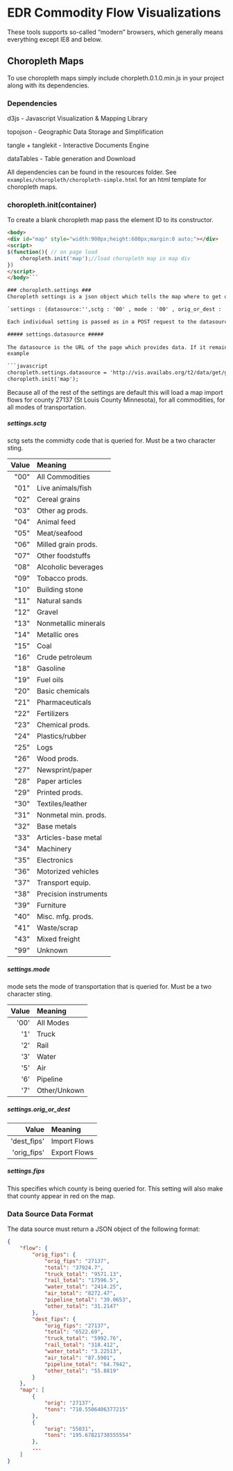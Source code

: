 EDR Commodity Flow Visualizations
=================================
These tools supports so-called “modern” browsers, which generally means everything except IE8 and below.

Choropleth Maps
----------------
To use choropleth maps simply include chorpleth.0.1.0.min.js in your project along with its dependencies.

### Dependencies ###
d3js - Javascript Visualization & Mapping Library

topojson - Geographic Data Storage and Simplification

tangle + tanglekit - Interactive Documents Engine

dataTables - Table generation and Download

All dependencies can be found in the resources folder.
See `examples/choropleth/choropleth-simple.html` for an html template for choropleth maps.

### choropleth.init(container) ###

To create a blank choropleth map pass the element ID to its constructor.

```html
<body>
<div id="map" style="width:900px;height:600px;margin:0 auto;"></div>
<script>
$(function(){ // on page load
	choropleth.init('map');//load choropleth map in map div
})
</script>
</body>```

### choropleth.settings ###
Choropleth settings is a json object which tells the map where to get data. The default values are :

`settings : {datasource:'',sctg : '00' , mode : '00' , orig_or_dest : 'dest_fips' , fips : '27137'}`

Each individual setting is passed as in a POST request to the datasource url to specify what data it should return.See `data/get/getCountytoNation.php' to see how its parsed.

##### settings.datasource #####
 
The datasource is the URL of the page which provides data. If it remains unset the map will load blank. 
example

```javascript
choropleth.settings.datasource = 'http://vis.availabs.org/t2/data/get/getCountyToNation.php'
choropleth.init('map');
```

Because all of the rest of the settings are default this will load a map import flows for county 27137 (St Louis County Minnesota), for all commodities, for all modes of transportation. 


##### settings.sctg #####

sctg sets the commidty code that is queried for. Must be a two character sting.

|Value| Meaning| 
|----:|:----------------|
|"00"|All Commodities|
|"01"| Live animals/fish|
|"02"| Cereal grains|
|"03"| Other ag prods.|
|"04"| Animal feed|
|"05"| Meat/seafood|
|"06"| Milled grain prods.|
|"07"| Other foodstuffs|
|"08"| Alcoholic beverages|
|"09"| Tobacco prods.|
|"10"| Building stone|
|"11"| Natural sands|
|"12"| Gravel|
|"13"| Nonmetallic minerals|
|"14"| Metallic ores|
|"15"| Coal|
|"16"| Crude petroleum|
|"18"| Gasoline|
|"19"| Fuel oils|
|"20"| Basic chemicals|
|"21"| Pharmaceuticals|
|"22"| Fertilizers|
|"23"| Chemical prods.|
|"24"| Plastics/rubber|
|"25"| Logs|
|"26"| Wood prods.|
|"27"| Newsprint/paper|
|"28"| Paper articles|
|"29"| Printed prods.|
|"30"| Textiles/leather|
|"31"| Nonmetal min. prods.|
|"32"| Base metals|
|"33"| Articles-base metal|
|"34"| Machinery|
|"35"| Electronics|
|"36"| Motorized vehicles|
|"37"| Transport equip.|
|"38"| Precision instruments|
|"39"| Furniture|
|"40"| Misc. mfg. prods.|
|"41"| Waste/scrap|
|"43"| Mixed freight|
|"99"| Unknown|

##### settings.mode #####

mode sets the mode of transportation that is queried for. Must be a two character sting.

|Value| Meaning| 
|-----:|:------|
|'00'|All Modes|
|'1'|Truck|
|'2'|Rail|
|'3'|Water|
|'5'|Air|
|'6'|Pipeline|
|'7'|Other/Unkown|

##### settings.orig_or_dest #####
|Value| Meaning| 
|-----------:|:-----------|
|'dest_fips'| Import Flows|
|'orig_fips'| Export Flows|

##### settings.fips ##### 

This specifies which county is being queried for. This setting will also make that county appear in red on the map.


### Data Source Data Format ###
The data source must return a JSON object of the following format:

```json
{
    "flow": {
        "orig_fips": {
            "orig_fips": "27137",
            "total": "37924.7",
            "truck_total": "9571.13",
            "rail_total": "17596.5",
            "water_total": "2414.25",
            "air_total": "8272.47",
            "pipeline_total": "39.0653",
            "other_total": "31.2147"
        },
        "dest_fips": {
            "orig_fips": "27137",
            "total": "6522.69",
            "truck_total": "5992.76",
            "rail_total": "318.412",
            "water_total": "3.22513",
            "air_total": "87.5901",
            "pipeline_total": "64.7942",
            "other_total": "55.8819"
        }
    },
    "map": [
        {
            "orig": "27137",
            "tons": "710.5506406377215"
        },
        {
            "orig": "55031",
            "tons": "195.67821738555554"
        },
        ...
    ]
}
```
